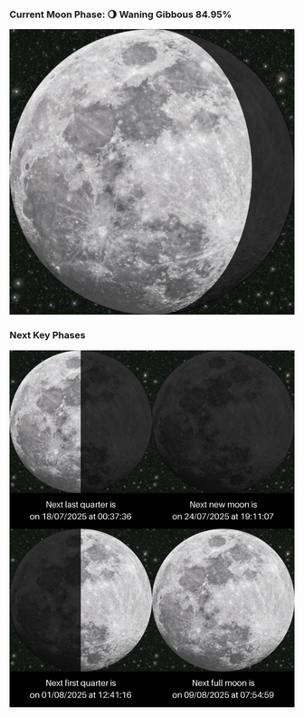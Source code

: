 ### Current Moon Phase: 🌖 Waning Gibbous 84.95%
![Moon Phase](moonphase.png)
### Next Key Phases
![Gallery](gallery.png)